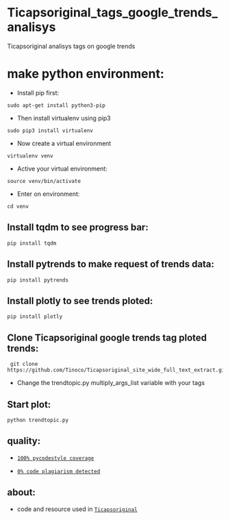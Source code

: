 # Ticapsoriginal_tags_google_trends_analisys
Ticapsoriginal analisys tags on google trends

# make python environment:
* Install pip first:
<pre><code>sudo apt-get install python3-pip
</code></pre>
* Then install virtualenv using pip3
<pre><code>sudo pip3 install virtualenv 
</code></pre>
* Now create a virtual environment
<pre><code>virtualenv venv
</code></pre>
* Active your virtual environment:
<pre><code>source venv/bin/activate
</code></pre>
* Enter on environment:
<pre><code>cd venv
</code></pre>

## Install tqdm to see progress bar: 
<pre><code>pip install tqdm
</code></pre>

## Install pytrends to make request of trends data: 
<pre><code>pip install pytrends
</code></pre>

## Install plotly to see trends ploted: 
<pre><code>pip install plotly
</code></pre>

## Clone Ticapsoriginal google trends tag ploted trends:
<pre><code> git clone https://github.com/Tinoco/Ticapsoriginal_site_wide_full_text_extract.git
</code></pre>

* Change the trendtopic.py multiply_args_list variable with your tags

## Start plot:
<pre><code>python trendtopic.py
</code></pre>


## quality:
* [`100% pycodestyle coverage`](https://pypi.org/project/pycodestyle/)

* [`0% code plagiarism detected`](https://github.com/blingenf/copydetect)

## about:
* code and resource used in [`Ticapsoriginal`](https://ticapsoriginal.com)
